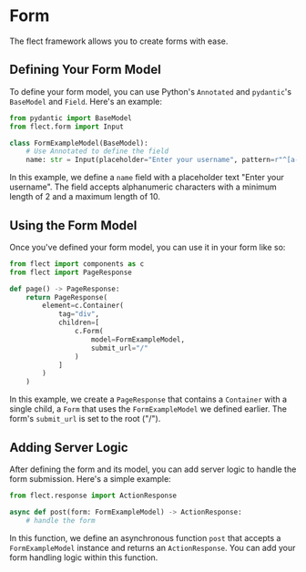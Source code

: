 # Form

The flect framework allows you to create forms with ease.

## Defining Your Form Model

To define your form model, you can use Python's `Annotated` and `pydantic`'s `BaseModel` and `Field`. Here's an example:

```python
from pydantic import BaseModel
from flect.form import Input

class FormExampleModel(BaseModel):
    # Use Annotated to define the field
    name: str = Input(placeholder="Enter your username", pattern=r"^[a-zA-Z0-9]+$", min_items=2, max_items=10)
```

In this example, we define a `name` field with a placeholder text "Enter your username". The field accepts alphanumeric characters with a minimum length of 2 and a maximum length of 10.

## Using the Form Model

Once you've defined your form model, you can use it in your form like so:

```python
from flect import components as c
from flect import PageResponse

def page() -> PageResponse:
    return PageResponse(
        element=c.Container(
            tag="div",
            children=[
                c.Form(
                    model=FormExampleModel,
                    submit_url="/"
                )
            ]
        )
    )
```

In this example, we create a `PageResponse` that contains a `Container` with a single child, a `Form` that uses the `FormExampleModel` we defined earlier. The form's `submit_url` is set to the root ("/").

## Adding Server Logic

After defining the form and its model, you can add server logic to handle the form submission. Here's a simple example:

```python
from flect.response import ActionResponse

async def post(form: FormExampleModel) -> ActionResponse:
    # handle the form
```

In this function, we define an asynchronous function `post` that accepts a `FormExampleModel` instance and returns an `ActionResponse`. You can add your form handling logic within this function.
